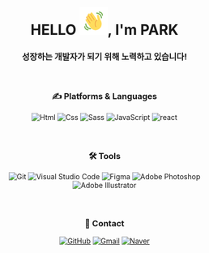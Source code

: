 <h1 align="center">HELLO <img src="https://github.com/BUMKSY/BUMKSY/blob/main/shake.gif" height="55px" width="55px">, I'm PARK</h1>

<h3 align="center">성장하는 개발자가 되기 위해 노력하고 있습니다!</h3>

<br>

<div align=center><h3>✍ Platforms & Languages </h3></div>

<div align=center><img alt="Html" src ="https://img.shields.io/badge/HTML5-E34F26.svg?&style=for-the-badge&logo=HTML5&logoColor=white"/> <img alt="Css" src ="https://img.shields.io/badge/CSS3-1572B6.svg?&style=for-the-badge&logo=CSS3&logoColor=white"/> <img alt="Sass" src ="https://img.shields.io/badge/Sass-CC6699.svg?&style=for-the-badge&logo=Sass&logoColor=white"/> <img alt="JavaScript" src ="https://img.shields.io/badge/JavaScriipt-F7DF1E.svg?&style=for-the-badge&logo=JavaScript&logoColor=black"/> <img alt="react" src ="https://img.shields.io/badge/React-61DAFB.svg?&style=for-the-badge&logo=React&logoColor=white"/> </div>

<br>
<br>

<div align=center><h3>🛠 Tools </h3></div>

<div align=center> <img alt="Git" src ="https://img.shields.io/badge/Git-F05032.svg?&style=for-the-badge&logo=Git&logoColor=white"/> <img alt="Visual Studio Code" src ="https://img.shields.io/badge/Visual Studio Code-007ACC.svg?&style=for-the-badge&logo=Visual Studio Code&logoColor=white"/> <img alt="Figma" src="https://img.shields.io/badge/Figma-F24E1E.svg?&style=for-the-badge&logo=Figma&logoColor=white"/> <img alt="Adobe Photoshop" src ="https://img.shields.io/badge/Adobe Photoshop-31A8FF.svg?&style=for-the-badge&logo=Adobe Photoshop&logoColor=white"/> <img alt="Adobe Illustrator" src ="https://img.shields.io/badge/Adobe Illustrator-FF9A00.svg?&style=for-the-badge&logo=Adobe Illustrator&logoColor=white"/> </div>

<br>
<br>

<div align=center><h3>🙏 Contact </h3></div>

<div align=center> <a href="https://github.com/BUMKSY"><img alt="GitHub" src ="https://img.shields.io/badge/GitHub-181717.svg?&style=for-the-badge&logo=GitHub&logoColor=white"/></a> <a href="mailto:chtkdldjsqja@gmail.com"><img alt="Gmail" src ="https://img.shields.io/badge/Gmail-EA4335.svg?&style=for-the-badge&logo=Gmail&logoColor=white"/></a> <a href="mailto:chtkdldjsqja@naver.com"><img alt="Naver" src ="https://img.shields.io/badge/Naver-03C75A.svg?&style=for-the-badge&logo=Naver&logoColor=white"/></a> </div>
